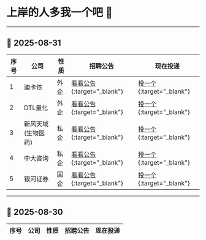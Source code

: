 # 上岸的人多我一个吧 💼

---

## 📅 2025-08-31

| 序号 | 公司 | 性质 | 招聘公告 | 现在投递 |
|------|------|------|----------|----------|
| 1 | 迪卡侬 | 外企 | [看看公告](https://mp.weixin.qq.com/s/Q1AbtYbqiNFoSzfY7r4z0g){:target="_blank"} | [投一个](https://wecruit.hotjob.cn/SU64631fe6bef57c0907f133c4/pb/school.html?projectCode=0&showProjectBanner=true){:target="_blank"} |
| 2 | DTL量化 | 外企 | [看看公告](https://mp.weixin.qq.com/s/jbm_k736z58FJwhrQYHu5A){:target="_blank"} | [投一个](https://www.dytechlab.com/dtlweb/campaign/){:target="_blank"} |
| 3 | 新风天域(生物医药) | 私企 | [看看公告](https://mp.weixin.qq.com/s/bBItsA78rspldV647pQlbg){:target="_blank"} | [投一个](https://new-frontier.hotjob.cn/){:target="_blank"} |
| 4 | 中大咨询 | 私企 | [看看公告](https://mp.weixin.qq.com/s/bBItsA78rspldV647pQlbg){:target="_blank"} | [投一个](https://www.mpgroup.cn/careers_31.html){:target="_blank"} |
| 5 | 银河证券 | 国企 | [看看公告](https://mp.weixin.qq.com/s/NGIsyuX8faWRGgSSduUXPQ){:target="_blank"} | [投一个](https://xyzqhotjob.zhiye.com/home){:target="_blank"} |


---

## 📅 2025-08-30
| 序号 | 公司 | 性质 | 招聘公告 | 现在投递 |
|------|------|------|----------|----------|

